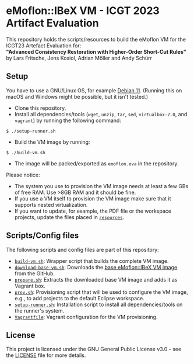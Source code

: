# eMoflon::IBeX VM - ICGT 2023 Artifact Evaluation

This repository holds the scripts/resources to build the eMoflon VM for the ICGT23 Artefact Evaluation for:  
**"Advanced Consistency Restoration with Higher-Order Short-Cut Rules"**  
by Lars Fritsche, Jens Kosiol, Adrian Möller and Andy Schürr


## Setup

You have to use a GNU/Linux OS, for example [Debian 11](https://www.debian.org/releases/bullseye/). (Running this on macOS and Windows might be possible, but it isn't tested.)
- Clone this repository.
- Install all dependencies/tools (`wget`, `unzip`, `tar`, `sed`, `virtualbox-7.0`, and `vagrant`) by running the following command:
```
$ ./setup-runner.sh
```
- Build the VM image by running:  
```
$ ./build-vm.sh
```
- The image will be packed/exported as `emoflon.ova` in the repository.

Please notice:
- The system you use to provision the VM image needs at least a few GBs of free RAM. Use >8GB RAM and it should be fine.
- If you use a VM itself to provision the VM image make sure that it supports nested virtualization.
- If you want to update, for example, the PDF file or the workspace projects, update the files placed in [`resources`](./resources/).


## Scripts/Config files

The following scripts and config files are part of this repository:
- [`build-vm.sh`](./build-vm.sh): Wrapper script that builds the complete VM image.
- [`download-base-vm.sh`](./download-base-vm.sh): Downloads the [base eMoflon::IBeX VM image](https://github.com/eMoflon/emoflon-ibex-vm/releases) from the GitHub.
- [`prepare.sh`](./prepare.sh): Extracts the downloaded base VM image and adds it as Vagrant box.
- [`prov.sh`](./prov.sh): Provisioning script that will be used to configure the VM image, e.g., to add projects to the default Eclipse workspace.
- [`setup-runner.sh`](./setup-runner.sh): Installation script to install all dependencies/tools on the runner's system.
- [`Vagrantfile`](./Vagrantfile): Vagrant configuration for the VM provisioning.


## License

This project is licensed under the GNU General Public License v3.0 - see the [LICENSE](LICENSE) file for more details.
